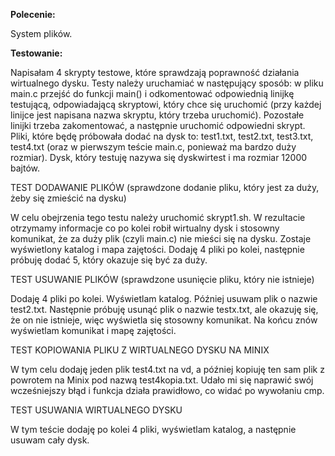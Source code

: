 **Polecenie:**

System plików.


**Testowanie:**

Napisałam 4 skrypty testowe, które sprawdzają poprawność działania wirtualnego dysku. Testy należy uruchamiać w następujący sposób: w pliku main.c przejść do funkcji main() i odkomentować odpowiednią linijkę testującą, odpowiadającą skryptowi, który chce się uruchomić (przy każdej linijce jest napisana nazwa skryptu, który trzeba uruchomić). Pozostałe linijki trzeba zakomentować, a następnie uruchomić odpowiedni skrypt. Pliki, które będę próbowała dodać na dysk to: test1.txt, test2.txt, test3.txt, test4.txt (oraz w pierwszym teście main.c, ponieważ ma bardzo duży rozmiar). Dysk, który testuję nazywa się dyskwirtest i ma rozmiar 12000 bajtów.

TEST DODAWANIE PLIKÓW (sprawdzone dodanie pliku, który jest za duży, żeby się
zmieścić na dysku)

W celu obejrzenia tego testu należy uruchomić skrypt1.sh. W rezultacie otrzymamy informacje co po kolei robił wirtualny dysk i stosowny komunikat, że za duży plik (czyli main.c) nie mieści się na dysku. Zostaje wyświetlony katalog i mapa zajętości. Dodaję 4 pliki po kolei, następnie próbuję dodać 5, który okazuje się być za duży.

TEST USUWANIE PLIKÓW (sprawdzone usunięcie pliku, który nie istnieje)

Dodaję 4 pliki po kolei. Wyświetlam katalog. Później usuwam plik o nazwie test2.txt. Następnie próbuję usunąć plik o nazwie testx.txt, ale okazuję się, że on nie istnieje, więc wyświetla się stosowny komunikat. Na końcu znów wyświetlam komunikat i mapę zajętości.

TEST KOPIOWANIA PLIKU Z WIRTUALNEGO DYSKU NA MINIX 

W tym celu dodaję jeden plik test4.txt na vd, a później kopiuję ten sam plik z powrotem na Minix pod nazwą test4kopia.txt. Udało mi się naprawić swój wcześniejszy błąd i funkcja działa prawidłowo, co widać po wywołaniu cmp.

TEST USUWANIA WIRTUALNEGO DYSKU

W tym teście dodaję po kolei 4 pliki, wyświetlam katalog, a następnie usuwam cały dysk.
